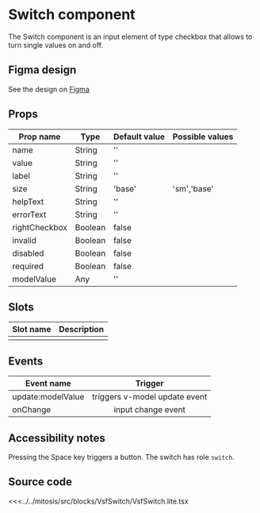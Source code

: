 # Switch component

The Switch component is an input element of type checkbox that allows to turn single values on and off.

<PlaygroundWrapper component="Switch"/>

## Figma design

See the design on [Figma](https://www.figma.com/file/CWOkbpne0tDpSenT4ZEUTQ/%F0%9F%9B%A0-SFUI-2.0-%7C-Development?node-id=11389%3A20690)

## Props

| Prop name    | Type     | Default value | Possible values                        |
| ------------ | -------- | ------------- | -------------------------------------- |
| name         | String   | ''            |                                        |
| value        | String   | ''            |                                        |
| label        | String   | ''            |                                        |
| size         | String   | 'base'        | 'sm','base'                            |
| helpText     | String   | ''            |                                        |
| errorText    | String   | ''            |                                        |
| rightCheckbox| Boolean  | false         |                                        |
| invalid      | Boolean  | false         |                                        |
| disabled     | Boolean  | false         |                                        |
| required     | Boolean  | false         |                                        |
| modelValue   | Any      | ''            |                                        |

## Slots

| Slot name |            Description            |
| --------- | :-------------------------------: |
|           |                                   |

## Events

| Event name        |            Trigger             |
| ----------------- | :----------------------------: |
| update:modelValue | triggers v-model update event  |
| onChange          | input change event             |

## Accessibility notes

Pressing the Space key triggers a button.
The switch has role `switch`.


## Source code

<<<../../mitosis/src/blocks/VsfSwitch/VsfSwitch.lite.tsx
